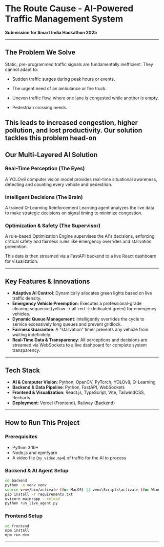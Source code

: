
# The Route Cause - AI-Powered Traffic Management System  
**Submission for Smart India Hackathon 2025**  


---

## The Problem We Solve  
Static, pre-programmed traffic signals are fundamentally inefficient. They cannot adapt to:

- Sudden traffic surges during peak hours or events.

- The urgent need of an ambulance or fire truck.

- Uneven traffic flow, where one lane is congested while another is empty.

- Pedestrian crossing needs.

This leads to increased congestion, higher pollution, and lost productivity. Our solution tackles this problem head-on
---

## Our Multi-Layered AI Solution  

### Real-Time Perception (The Eyes)  
A YOLOv8 computer vision model provides real-time situational awareness, detecting and counting every vehicle and pedestrian.  

### Intelligent Decisions (The Brain)  
A trained Q-Learning Reinforcement Learning agent analyzes the live data to make strategic decisions on signal timing to minimize congestion.  

### Optimization & Safety (The Supervisor)  
A rule-based Optimization Engine supervises the AI's decisions, enforcing critical safety and fairness rules like emergency overrides and starvation prevention.  

This data is then streamed via a FastAPI backend to a live React dashboard for visualization.  

---

## Key Features & Innovations  

- **Adaptive AI Control**: Dynamically allocates green lights based on live traffic density.  
- **Emergency Vehicle Preemption**: Executes a professional-grade clearing sequence (yellow -> all-red -> dedicated green) for emergency vehicles.  
- **Dynamic Queue Management**: Intelligently overrides the cycle to service excessively long queues and prevent gridlock.  
- **Fairness Guarantee**: A "starvation" timer prevents any vehicle from waiting indefinitely.  
- **Real-Time Data & Transparency**: All perceptions and decisions are streamed via WebSockets to a live dashboard for complete system transparency.  

---

## Tech Stack  

- **AI & Computer Vision**: Python, OpenCV, PyTorch, YOLOv8, Q-Learning  
- **Backend & Data Pipeline**: Python, FastAPI, WebSockets  
- **Frontend & Visualization**: React.js, TypeScript, Vite, TailwindCSS, Recharts  
- **Deployment**: Vercel (Frontend), Railway (Backend)  

---

## How to Run This Project  

### Prerequisites  
- Python 3.10+  
- Node.js and npm/yarn  
- A video file (`my_video.mp4`) of traffic for the AI to process  

### Backend & AI Agent Setup  
```bash
cd backend
python -m venv venv
source venv/bin/activate (for MacOS) || venv\Scripts\activate (for Windows)
pip install -r requirements.txt
uvicorn main:app --reload
python run_live_agent.py
```

### Frontend Setup  
```bash
cd frontend
npm install
npm run dev
```

---
